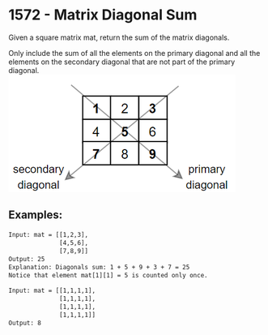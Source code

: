 # 1572 - Matrix Diagonal Sum
Given a square matrix mat, return the sum of the matrix diagonals.

Only include the sum of all the elements on the primary diagonal and all the elements on the secondary diagonal that are not part of the primary diagonal.
![matrix](imgs/matrix.png)
## Examples:
```
Input: mat = [[1,2,3],
              [4,5,6],
              [7,8,9]]
Output: 25
Explanation: Diagonals sum: 1 + 5 + 9 + 3 + 7 = 25
Notice that element mat[1][1] = 5 is counted only once.
```
```
Input: mat = [[1,1,1,1],
              [1,1,1,1],
              [1,1,1,1],
              [1,1,1,1]]
Output: 8
```